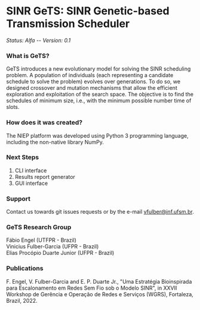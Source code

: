SINR GeTS: SINR Genetic-based Transmission Scheduler
========================================================

*Status: Alfa -- Version: 0.1*

### What is GeTS?

GeTS introduces a new evolutionary model for solving the SINR scheduling problem. 
A population of individuals (each representing a candidate schedule to solve the 
problem) evolves over generations. To do so, we designed crossover and mutation 
mechanisms that allow the efficient exploration and exploitation of the search 
space. The objective is to find the schedules of minimum size, i.e., with the 
minimum possible number time of slots.<br/> 

### How does it was created?

The NIEP platform was developed using Python 3 programming language, including the 
non-native library NumPy.

### Next Steps

1. CLI interface<br/>
2. Results report generator<br/>
3. GUI interface

### Support

Contact us towards git issues requests or by the e-mail vfulber@inf.ufsm.br.

### GeTS Research Group

Fábio Engel (UTFPR - Brazil)<br/>
Vinicius Fulber-Garcia (UFPR - Brazil)<br/>
Elias Procópio Duarte Junior (UFPR - Brazil)

### Publications

F. Engel, V. Fulber-Garcia and E. P. Duarte Jr., "Uma Estratégia Bioinspirada para Escalonamento em Redes Sem Fio sob o Modelo SINR", in XXVII Workshop de Gerência e Operação de Redes e Serviços (WGRS), Fortaleza, Brazil, 2022.